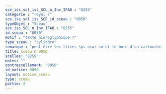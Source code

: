 ```yaml
---
sce_iss_scl_iss_SCL_n_Inv_IFAO : "8255"
categorie : "royal ?"
sce_iss_scl_iss_SCE_id_sceau : "0050"
typeObjet : "Sceau"
sce_iss_SCL_n_Inv_IFAO : "8255"
id_sceau : "0050"
motif : "texte hiéroglyphique ?"
type_sceau : "cylindre"
remarque : "peut-être les titres šps-nswt sm et le bord d'un cartouche à gauche."
title: sceau n°0050
scelles: "8255"
notes: ""
contrescellement: "0050"
id_notice: 0050
layout: notice_sceau
type: sceau
partie: 2
---
```

